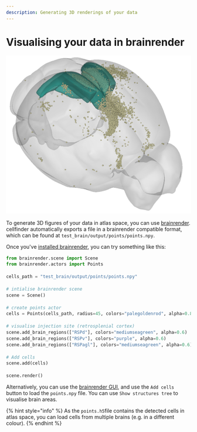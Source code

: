 ```yaml
---
description: Generating 3D renderings of your data
---
```


# Visualising your data in brainrender

![3D brainrender visualisation of cellfinder results](../../.gitbook/assets/br.png)

To generate 3D figures of your data in atlas space, you can use [brainrender](https://github.com/BrancoLab/brainrender). cellfinder automatically exports a file in a brainrender compatible format, which can be found at `test_brain/output/points/points.npy`. 

Once you've [installed brainrender](https://docs.brainrender.info/installation/installation), you can try something like this:

```python
from brainrender.scene import Scene
from brainrender.actors import Points

cells_path = "test_brain/output/points/points.npy"

# intialise brainrender scene
scene = Scene()

# create points actor
cells = Points(cells_path, radius=45, colors="palegoldenrod", alpha=0.8)

# visualise injection site (retrosplenial cortex)
scene.add_brain_regions(["RSPd"], colors="mediumseagreen", alpha=0.6)
scene.add_brain_regions(["RSPv"], colors="purple", alpha=0.6)
scene.add_brain_regions(["RSPagl"], colors="mediumseagreen", alpha=0.6)

# Add cells
scene.add(cells)

scene.render()
```

Alternatively, you can use the [brainrender GUI](../../bg-brainrender-gui/bg-brainrender-gui.md), and use the `Add cells` button to load the `points.npy` file. You can use `Show structures tree` to visualise brain areas.

{% hint style="info" %}
As the `points.h5`file contains the detected cells in atlas space, you can load cells from multiple brains \(e.g. in a different colour\).
{% endhint %}

